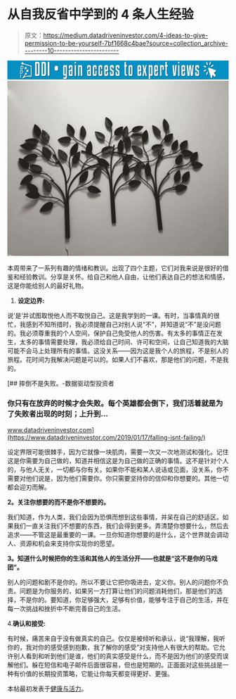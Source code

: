 # 从自我反省中学到的 4 条人生经验

> 原文：<https://medium.datadriveninvestor.com/4-ideas-to-give-permission-to-be-yourself-7bf1668c4bae?source=collection_archive---------10----------------------->

[![](img/8d5af4068201d8f85e750679776bf9b3.png)](http://www.track.datadriveninvestor.com/1B9E)![](img/61d52b8016eca42b6e9b5ca597889eb8.png)

本周带来了一系列有趣的情绪和教训。出现了四个主题，它们对我来说是很好的借鉴和经验教训。分享是关怀。给自己和他人自由，让他们表达自己的想法和情感，这是你能给别人的最好礼物。

1.  **设定边界:**

说‘是’并试图取悦他人而不取悦自己。这是我学到的一课。有时，当事情真的很忙，我感到不知所措时，我必须提醒自己对别人说“不”，并知道说“不”是没问题的。我必须尊重我的个人空间，保护自己免受他人的伤害。有太多的事情正在发生，太多的事情需要处理，我必须给自己时间、许可和空间，让自己知道我的大脑可能不会马上处理所有的事情。这没关系——因为这是我个人的旅程，不是别人的旅程。花时间为我解决问题是可以的。如果人们不喜欢，那是他们的问题，不是我的。

[](https://www.datadriveninvestor.com/2019/01/17/falling-isnt-failing/) [## 摔倒不是失败。-数据驱动型投资者

### 你只有在放弃的时候才会失败。每个英雄都会倒下，我们活着就是为了失败者出现的时刻；上升到…

www.datadriveninvestor.com](https://www.datadriveninvestor.com/2019/01/17/falling-isnt-failing/) 

设定界限可能很棘手，因为它就像一块肌肉，需要一次又一次地测试和强化。记住这是你需要为自己做的，知道并相信这是为自己做的正确的事情。这不是针对个人的，与他人无关，一切都与你有关。如果你不能和某人说话或见面，没关系，你不需要对他们说是，因为他们需要你。你只需要坚持你的信仰和你想要的。其他一切都会迎刃而解。

**2。关注你想要的而不是你不想要的。**

我们知道，作为人类，我们会因为恐惧而想到这些事情，并呆在自己的舒适区。如果我们一直关注我们不想要的东西，我们会得到更多。弄清楚你想要什么，然后去追求——不管这是最重要的一课。一旦你知道你想要的是什么，这个世界就会调动人、资源和机会来支持你实现你的愿望。

**3。知道什么时候把你的生活和其他人的生活分开——也就是“这不是你的马戏团”。**

别人的问题和剧不是你的。所以不要让它把你吸进去，定义你。别人的问题你不负责。问题是为你服务的，如果另一方打算让他们的问题消耗他们，那是他们的选择，不是你的。要知道，你足够强大，足够有价值，能够专注于自己的生活，并在每一次挑战和挫折中不断完善自己的生活。

4.**确认和接受:**

有时候，痛苦来自于没有做真实的自己。仅仅是被倾听和承认，说“我理解，我听你的，我对你的感受感到抱歉，我了解你的感受”对支持他人有很大的帮助。它允许别人看到和听到他们是谁，他们的真实感受是什么，而不是因为他们的感受而误解他们。躲在短信和电子邮件后面很容易，但也是短期的。正面面对这些挑战是一种有价值的长期投资策略，它能让你每天都变得更好、更强。

本帖最初发表于[健康与活力](https://lovehealthandwellness.wordpress.com/2016/07/18/permission-to-allow-yourself-be/)。